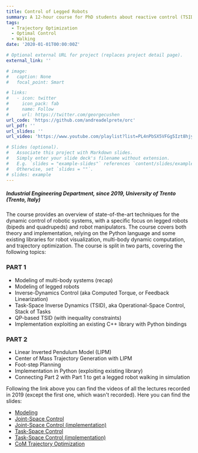 ```yaml
---
title: Control of Legged Robots
summary: A 12-hour course for PhD students about reactive control (TSID) and trajectory optimization for legged robots.
tags:
  - Trajectory Optimization
  - Optimal Control
  - Walking
date: '2020-01-01T00:00:00Z'

# Optional external URL for project (replaces project detail page).
external_link: ''

# image:
#   caption: None
#   focal_point: Smart

# links:
#   - icon: twitter
#     icon_pack: fab
#     name: Follow
#     url: https://twitter.com/georgecushen
url_code: 'https://github.com/andreadelprete/orc'
url_pdf: ''
url_slides: ''
url_video: 'https://www.youtube.com/playlist?list=PL4nPbSX5VFGg5Izt8hjyQ_2R8rdnn6qWg'

# Slides (optional).
#   Associate this project with Markdown slides.
#   Simply enter your slide deck's filename without extension.
#   E.g. `slides = "example-slides"` references `content/slides/example-slides.md`.
#   Otherwise, set `slides = ""`.
# slides: example
---
```


##### Industrial Engineering Department, since 2019, University of Trento (Trento, Italy)

The course provides an overview of state-of-the-art techniques for the dynamic control of robotic systems, with a specific focus on legged robots (bipeds and quadrupeds) and robot manipulators. The course covers both theory and implementation, relying on the Python language and some existing libraries for robot visualization, multi-body dynamic computation, and trajectory optimization. 
The course is split in two parts, covering the following topics:

### PART 1
* Modeling of multi-body systems (recap)
* Modeling of legged robots
* Inverse-Dynamics Control (aka Computed Torque, or Feedback Linearization)
* Task-Space Inverse Dynamics (TSID), aka Operational-Space Control, Stack of Tasks
* QP-based TSID (with inequality constraints)
* Implementation exploiting an existing C++ library with Python bindings

### PART 2
* Linear Inverted Pendulum Model (LIPM)
* Center of Mass Trajectory Generation with LIPM
* Foot-step Planning
* Implementation in Python (exploiting existing library)
* Connecting Part 2 with Part 1 to get a legged robot walking in simulation

Following the link above you can find the videos of all the lectures recorded in 2019 (except the first one, which wasn't recorded).
Here you can find the slides:

- [Modeling](https://andreadelprete.github.io/teaching/2019_PhD_obrc/1_modeling.pdf)
- [Joint-Space Control](https://andreadelprete.github.io/teaching/2019_PhD_obrc/2_joint_space_control.pdf)
- [Joint-Space Control (implementation)](https://andreadelprete.github.io/teaching/2019_PhD_obrc/2b_tsid_implementation_joint_space.pdf)
- [Task-Space Control](https://andreadelprete.github.io/teaching/2019_PhD_obrc/3_task_space_control.pdf)
- [Task-Space Control (implementation)](https://andreadelprete.github.io/teaching/2019_PhD_obrc/4_tsid_implementation.pdf)
- [CoM Trajectory Optimization](https://andreadelprete.github.io/teaching/2019_PhD_obrc/5_com_traj_opt.pdf)
